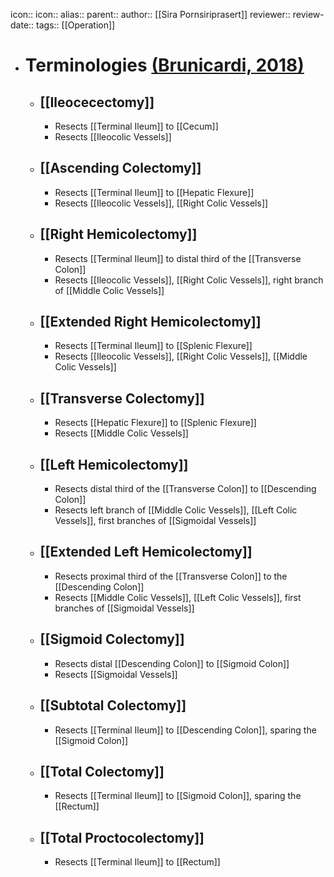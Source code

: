 icon:: 
icon::
alias::
parent::
author:: [[Sira Pornsiriprasert]] 
reviewer::
review-date::
tags:: [[Operation]]

- # Terminologies [(Brunicardi, 2018)]([[References/brunicardiSchwartzsPrinciplesSurgery2018]])
	- ## [[Ileocecectomy]]
		- Resects [[Terminal Ileum]] to [[Cecum]]
		- Resects [[Ileocolic Vessels]]
	- ## [[Ascending Colectomy]]
		- Resects [[Terminal Ileum]] to [[Hepatic Flexure]]
		- Resects [[Ileocolic Vessels]], [[Right Colic Vessels]]
	- ## [[Right Hemicolectomy]]
		- Resects [[Terminal Ileum]] to distal third of the [[Transverse Colon]]
		- Resects [[Ileocolic Vessels]], [[Right Colic Vessels]], right branch of [[Middle Colic Vessels]]
	- ## [[Extended Right Hemicolectomy]]
		- Resects [[Terminal Ileum]] to [[Splenic Flexure]]
		- Resects [[Ileocolic Vessels]], [[Right Colic Vessels]], [[Middle Colic Vessels]]
	- ## [[Transverse Colectomy]]
		- Resects [[Hepatic Flexure]] to [[Splenic Flexure]]
		- Resects [[Middle Colic Vessels]]
	- ## [[Left Hemicolectomy]]
		- Resects distal third of the [[Transverse Colon]] to [[Descending Colon]]
		- Resects left branch of [[Middle Colic Vessels]], [[Left Colic Vessels]], first branches of [[Sigmoidal Vessels]]
	- ## [[Extended Left Hemicolectomy]]
		- Resects proximal third of the [[Transverse Colon]] to the [[Descending Colon]]
		- Resects [[Middle Colic Vessels]], [[Left Colic Vessels]], first branches of [[Sigmoidal Vessels]]
	- ## [[Sigmoid Colectomy]]
		- Resects distal [[Descending Colon]] to [[Sigmoid Colon]]
		- Resects [[Sigmoidal Vessels]]
	- ## [[Subtotal Colectomy]]
		- Resects [[Terminal Ileum]] to [[Descending Colon]], sparing the [[Sigmoid Colon]]
	- ## [[Total Colectomy]]
		- Resects [[Terminal Ileum]] to [[Sigmoid Colon]], sparing the [[Rectum]]
	- ## [[Total Proctocolectomy]]
		- Resects [[Terminal Ileum]] to [[Rectum]]